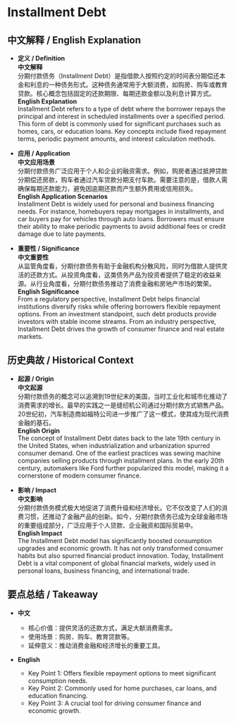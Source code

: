 # Installment Debt

## 中文解释 / English Explanation

* **定义 / Definition**  
  **中文解释**  
  分期付款债务（Installment Debt）是指借款人按照约定的时间表分期偿还本金和利息的一种债务形式。这种债务通常用于大额消费，如购房、购车或教育贷款。核心概念包括固定的还款期限、每期还款金额以及利息计算方式。  
  **English Explanation**  
  Installment Debt refers to a type of debt where the borrower repays the principal and interest in scheduled installments over a specified period. This form of debt is commonly used for significant purchases such as homes, cars, or education loans. Key concepts include fixed repayment terms, periodic payment amounts, and interest calculation methods.

* **应用 / Application**  
  **中文应用场景**  
  分期付款债务广泛应用于个人和企业的融资需求。例如，购房者通过抵押贷款分期偿还房款，购车者通过汽车贷款分期支付车款。需要注意的是，借款人需确保每期还款能力，避免因逾期还款而产生额外费用或信用损失。  
  **English Application Scenarios**  
  Installment Debt is widely used for personal and business financing needs. For instance, homebuyers repay mortgages in installments, and car buyers pay for vehicles through auto loans. Borrowers must ensure their ability to make periodic payments to avoid additional fees or credit damage due to late payments.

* **重要性 / Significance**  
  **中文重要性**  
  从监管角度看，分期付款债务有助于金融机构分散风险，同时为借款人提供灵活的还款方式。从投资角度看，这类债务产品为投资者提供了稳定的收益来源。从行业角度看，分期付款债务推动了消费金融和房地产市场的繁荣。  
  **English Significance**  
  From a regulatory perspective, Installment Debt helps financial institutions diversify risks while offering borrowers flexible repayment options. From an investment standpoint, such debt products provide investors with stable income streams. From an industry perspective, Installment Debt drives the growth of consumer finance and real estate markets.

## 历史典故 / Historical Context

* **起源 / Origin**  
  **中文起源**  
  分期付款债务的概念可以追溯到19世纪末的美国，当时工业化和城市化推动了消费需求的增长。最早的实践之一是缝纫机公司通过分期付款方式销售产品。20世纪初，汽车制造商如福特公司进一步推广了这一模式，使其成为现代消费金融的基石。  
  **English Origin**  
  The concept of Installment Debt dates back to the late 19th century in the United States, when industrialization and urbanization spurred consumer demand. One of the earliest practices was sewing machine companies selling products through installment plans. In the early 20th century, automakers like Ford further popularized this model, making it a cornerstone of modern consumer finance.

* **影响 / Impact**  
  **中文影响**  
  分期付款债务模式极大地促进了消费升级和经济增长。它不仅改变了人们的消费习惯，还推动了金融产品的创新。如今，分期付款债务已成为全球金融市场的重要组成部分，广泛应用于个人贷款、企业融资和国际贸易中。  
  **English Impact**  
  The Installment Debt model has significantly boosted consumption upgrades and economic growth. It has not only transformed consumer habits but also spurred financial product innovation. Today, Installment Debt is a vital component of global financial markets, widely used in personal loans, business financing, and international trade.

## 要点总结 / Takeaway

* **中文**  
  - 核心价值：提供灵活的还款方式，满足大额消费需求。  
  - 使用场景：购房、购车、教育贷款等。  
  - 延伸意义：推动消费金融和经济增长的重要工具。  

* **English**  
  - Key Point 1: Offers flexible repayment options to meet significant consumption needs.  
  - Key Point 2: Commonly used for home purchases, car loans, and education financing.  
  - Key Point 3: A crucial tool for driving consumer finance and economic growth.